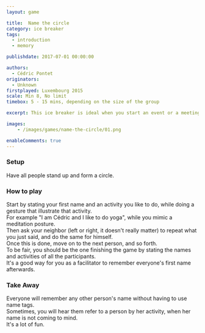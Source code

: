 ```yaml
---
layout: game

title:  Name the circle
category: ice breaker
tags:
  - introduction
  - memory

publishdate: 2017-07-01 00:00:00

authors: 
  - Cédric Pontet
originators: 
  - Unknown
firstplayed: Luxembourg 2015
scale: Min 8, No limit
timebox: 5 - 15 mins, depending on the size of the group

excerpt: This ice breaker is ideal when you start an event or a meeting and people don't really know one another. It is very useful to learn all the names of the participants.

images:
    - /images/games/name-the-circle/01.png

enableComments: true
---
```


### Setup
Have all people stand up and form a circle.

### How to play

Start by stating your first name and an activity you like to do, while doing a gesture that illustrate that activity.  
For example "I am Cédric and I like to do yoga", while you mimic a meditation posture.  
Then ask your neighbor (left or right, it doesn't really matter) to repeat what you just said, and do the same for himself.  
Once this is done, move on to the next person, and so forth.  
To be fair, you should be the one finishing the game by stating the names and activities of all the participants.  
It's a good way for you as a facilitator to remember everyone's first name afterwards.  


### Take Away

Everyone will remember any other person's name without having to use name tags.  
Sometimes, you will hear them refer to a person by her activity, when her name is not coming to mind.  
It's a lot of fun.  